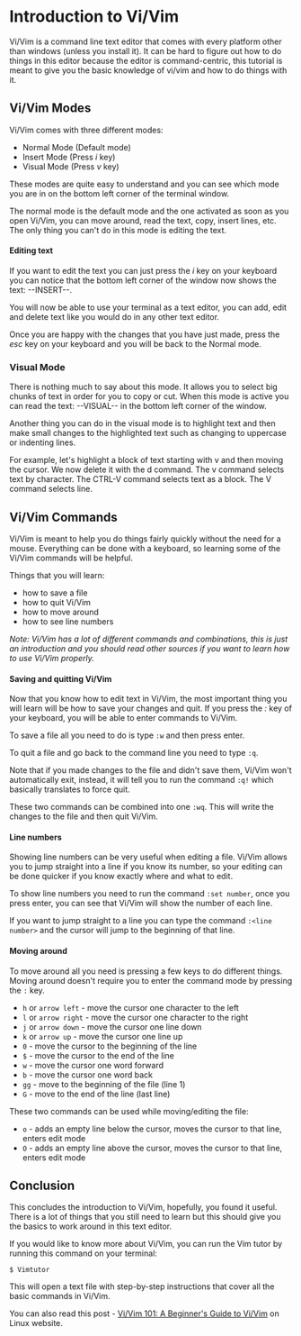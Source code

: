 # Introduction to Vi/Vim
Vi/Vim is a command line text editor that comes with every platform other than windows (unless you install it). It can be hard to figure out how to do things in this editor because the editor is command-centric, this tutorial is meant to give you the basic knowledge of vi/vim and how to do things with it.


## Vi/Vim Modes
Vi/Vim comes with three different modes:
- Normal Mode (Default mode)
- Insert Mode (Press _i_ key)
- Visual Mode (Press _v_ key)

These modes are quite easy to understand and you can see which mode you are in on the bottom left corner of the terminal window. 

The normal mode is the default mode and the one activated as soon as you open Vi/Vim, you can move around, read the text, copy, insert lines, etc. The only thing you can't do in this mode is editing the text.

#### Editing text
If you want to edit the text you can just press the _i_ key on your keyboard you can notice that the bottom left corner of the window now shows the text: --INSERT--. 

You will now be able to use your terminal as a text editor, you can add, edit and delete text like you would do in any other text editor. 

Once you are happy with the changes that you have just made, press the _esc_ key on your keyboard and you will be back to the Normal mode.

### Visual Mode

There is nothing much to say about this mode. It allows you to select big chunks of text in order for you to copy or cut. When this mode is active you can read the text: --VISUAL-- in the bottom left corner of the window.

Another thing you can do in the visual mode is to highlight text and then make small changes to the highlighted text such as changing to uppercase or indenting lines.

For example, let's highlight a block of text starting with v and then moving the cursor.
We now delete it with the d command.
The v command selects text by character. The CTRL-V command selects text as a block. The V command selects line.

## Vi/Vim Commands
Vi/Vim is meant to help you do things fairly quickly without the need for a mouse. Everything can be done with a keyboard, so learning some of the Vi/Vim commands will be helpful.

Things that you will learn:
- how to save a file
- how to quit Vi/Vim
- how to move around
- how to see line numbers

_Note: Vi/Vim has a lot of different commands and combinations, this is just an introduction and you should read other sources if you want to learn how to use Vi/Vim properly._

#### Saving and quitting Vi/Vim
Now that you know how to edit text in Vi/Vim, the most important thing you will learn will be how to save your changes and quit. If you press the _:_ key of your keyboard, you will be able to enter commands to Vi/Vim.

To save a file all you need to do is type `:w` and then press enter.

To quit a file and go back to the command line you need to type `:q`. 

Note that if you made changes to the file and didn't save them, Vi/Vim won't automatically exit, instead, it will tell you to run the command `:q!` which basically translates to force quit.

These two commands can be combined into one `:wq`. This will write the changes to the file and then quit Vi/Vim.

#### Line numbers

Showing line numbers can be very useful when editing a file. Vi/Vim allows you to jump straight into a line if you know its number, so your editing can be done quicker if you know exactly where and what to edit.

To show line numbers you need to run the command `:set number`, once you press enter, you can see that Vi/Vim will show the number of each line.

If you want to jump straight to a line you can type the command `:<line number>` and the cursor will jump to the beginning of that line.

#### Moving around

To move around all you need is pressing a few keys to do different things. Moving around doesn't require you to enter the command mode by pressing the `:` key.

- `h` or `arrow left` - move the cursor one character to the left
- `l` or `arrow right` - move the cursor one character to the right
- `j` or `arrow down` - move the cursor one line down
- `k` or `arrow up` - move the cursor one line up
- `0` - move the cursor to the beginning of the line
- `$` - move the cursor to the end of the line
- `w` - move the cursor one word forward
- `b` - move the cursor one word back
- `gg` - move to the beginning of the file (line 1)
- `G` - move to the end of the line (last line)

These two commands can be used while moving/editing the file:

- `o` - adds an empty line below the cursor, moves the cursor to that line, enters edit mode
- `O` - adds an empty line above the cursor, moves the cursor to that line, enters edit mode


## Conclusion

This concludes the introduction to Vi/Vim, hopefully, you found it useful. There is a lot of things that you still need to learn but this should give you the basics to work around in this text editor.

If you would like to know more about Vi/Vim, you can run the Vim tutor by running this command on your terminal:

`$ Vimtutor`

This will open a text file with step-by-step instructions that cover all the basic commands in Vi/Vim.

You can also read this post - [Vi/Vim 101: A Beginner's Guide to Vi/Vim](https://www.linux.com/learn/Vi/Vim-101-beginners-guide-Vi/Vim) on Linux website.
